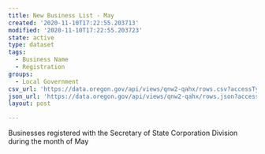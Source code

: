 ```yaml
---
title: New Business List - May
created: '2020-11-10T17:22:55.203713'
modified: '2020-11-10T17:22:55.203723'
state: active
type: dataset
tags:
  - Business Name
  - Registration
groups:
  - Local Government
csv_url: 'https://data.oregon.gov/api/views/qnw2-qahx/rows.csv?accessType=DOWNLOAD'
json_url: 'https://data.oregon.gov/api/views/qnw2-qahx/rows.json?accessType=DOWNLOAD'
layout: post

---
```

Businesses registered with the Secretary of State Corporation Division during the month of May
